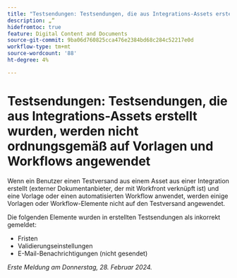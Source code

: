 ```yaml
---
title: "Testsendungen: Testsendungen, die aus Integrations-Assets erstellt wurden, werden nicht ordnungsgemäß auf Vorlagen und Workflows angewendet."
description: „“
hidefromtoc: true
feature: Digital Content and Documents
source-git-commit: 9ba06d760825cca476e2384bd68c284c52217e0d
workflow-type: tm+mt
source-wordcount: '88'
ht-degree: 4%

---
```



# Testsendungen: Testsendungen, die aus Integrations-Assets erstellt wurden, werden nicht ordnungsgemäß auf Vorlagen und Workflows angewendet

Wenn ein Benutzer einen Testversand aus einem Asset aus einer Integration erstellt (externer Dokumentanbieter, der mit Workfront verknüpft ist) und eine Vorlage oder einen automatisierten Workflow anwendet, werden einige Vorlagen oder Workflow-Elemente nicht auf den Testversand angewendet.

Die folgenden Elemente wurden in erstellten Testsendungen als inkorrekt gemeldet:

* Fristen
* Validierungseinstellungen
* E-Mail-Benachrichtigungen (nicht gesendet)

_Erste Meldung am Donnerstag, 28. Februar 2024._
